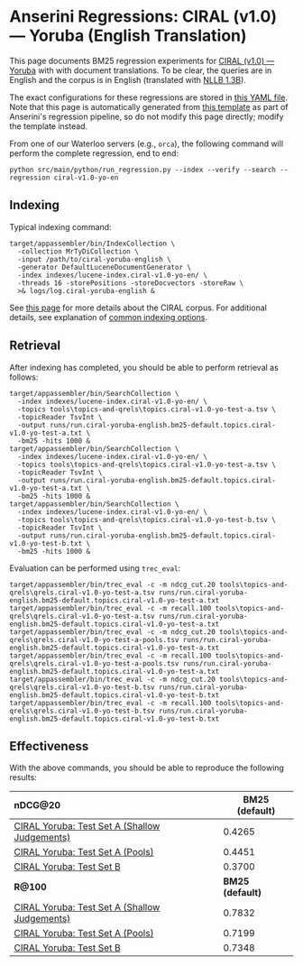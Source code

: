 # Anserini Regressions: CIRAL (v1.0) &mdash; Yoruba (English Translation)

This page documents BM25 regression experiments for [CIRAL (v1.0) &mdash; Yoruba](https://github.com/ciralproject/ciral) with with document translations. To be clear, the queries are in English and the corpus is in English (translated with [NLLB 1.3B](https://huggingface.co/facebook/nllb-200-1.3B)).

The exact configurations for these regressions are stored in [this YAML file](../../src/main/resources/regression/ciral-v1.0-yo-en.yaml).
Note that this page is automatically generated from [this template](../../src/main/resources/docgen/templates/ciral-v1.0-yo-en.template) as part of Anserini's regression pipeline, so do not modify this page directly; modify the template instead.

From one of our Waterloo servers (e.g., `orca`), the following command will perform the complete regression, end to end:

```
python src/main/python/run_regression.py --index --verify --search --regression ciral-v1.0-yo-en
```

## Indexing

Typical indexing command:

```
target/appassembler/bin/IndexCollection \
  -collection MrTyDiCollection \
  -input /path/to/ciral-yoruba-english \
  -generator DefaultLuceneDocumentGenerator \
  -index indexes/lucene-index.ciral-v1.0-yo-en/ \
  -threads 16 -storePositions -storeDocvectors -storeRaw \
  >& logs/log.ciral-yoruba-english &
```

See [this page](https://github.com/ciralproject/ciral) for more details about the CIRAL corpus.
For additional details, see explanation of [common indexing options](../../docs/common-indexing-options.md).

## Retrieval

After indexing has completed, you should be able to perform retrieval as follows:

```
target/appassembler/bin/SearchCollection \
  -index indexes/lucene-index.ciral-v1.0-yo-en/ \
  -topics tools\topics-and-qrels\topics.ciral-v1.0-yo-test-a.tsv \
  -topicReader TsvInt \
  -output runs/run.ciral-yoruba-english.bm25-default.topics.ciral-v1.0-yo-test-a.txt \
  -bm25 -hits 1000 &
target/appassembler/bin/SearchCollection \
  -index indexes/lucene-index.ciral-v1.0-yo-en/ \
  -topics tools\topics-and-qrels\topics.ciral-v1.0-yo-test-a.tsv \
  -topicReader TsvInt \
  -output runs/run.ciral-yoruba-english.bm25-default.topics.ciral-v1.0-yo-test-a.txt \
  -bm25 -hits 1000 &
target/appassembler/bin/SearchCollection \
  -index indexes/lucene-index.ciral-v1.0-yo-en/ \
  -topics tools\topics-and-qrels\topics.ciral-v1.0-yo-test-b.tsv \
  -topicReader TsvInt \
  -output runs/run.ciral-yoruba-english.bm25-default.topics.ciral-v1.0-yo-test-b.txt \
  -bm25 -hits 1000 &
```

Evaluation can be performed using `trec_eval`:

```
target/appassembler/bin/trec_eval -c -m ndcg_cut.20 tools\topics-and-qrels\qrels.ciral-v1.0-yo-test-a.tsv runs/run.ciral-yoruba-english.bm25-default.topics.ciral-v1.0-yo-test-a.txt
target/appassembler/bin/trec_eval -c -m recall.100 tools\topics-and-qrels\qrels.ciral-v1.0-yo-test-a.tsv runs/run.ciral-yoruba-english.bm25-default.topics.ciral-v1.0-yo-test-a.txt
target/appassembler/bin/trec_eval -c -m ndcg_cut.20 tools\topics-and-qrels\qrels.ciral-v1.0-yo-test-a-pools.tsv runs/run.ciral-yoruba-english.bm25-default.topics.ciral-v1.0-yo-test-a.txt
target/appassembler/bin/trec_eval -c -m recall.100 tools\topics-and-qrels\qrels.ciral-v1.0-yo-test-a-pools.tsv runs/run.ciral-yoruba-english.bm25-default.topics.ciral-v1.0-yo-test-a.txt
target/appassembler/bin/trec_eval -c -m ndcg_cut.20 tools\topics-and-qrels\qrels.ciral-v1.0-yo-test-b.tsv runs/run.ciral-yoruba-english.bm25-default.topics.ciral-v1.0-yo-test-b.txt
target/appassembler/bin/trec_eval -c -m recall.100 tools\topics-and-qrels\qrels.ciral-v1.0-yo-test-b.tsv runs/run.ciral-yoruba-english.bm25-default.topics.ciral-v1.0-yo-test-b.txt
```

## Effectiveness

With the above commands, you should be able to reproduce the following results:

| **nDCG@20**                                                                                                  | **BM25 (default)**|
|:-------------------------------------------------------------------------------------------------------------|-----------|
| [CIRAL Yoruba: Test Set A (Shallow Judgements)](https://huggingface.co/datasets/CIRAL/ciral)                 | 0.4265    |
| [CIRAL Yoruba: Test Set A (Pools)](https://huggingface.co/datasets/CIRAL/ciral)                              | 0.4451    |
| [CIRAL Yoruba: Test Set B](https://huggingface.co/datasets/CIRAL/ciral)                                      | 0.3700    |
| **R@100**                                                                                                    | **BM25 (default)**|
| [CIRAL Yoruba: Test Set A (Shallow Judgements)](https://huggingface.co/datasets/CIRAL/ciral)                 | 0.7832    |
| [CIRAL Yoruba: Test Set A (Pools)](https://huggingface.co/datasets/CIRAL/ciral)                              | 0.7199    |
| [CIRAL Yoruba: Test Set B](https://huggingface.co/datasets/CIRAL/ciral)                                      | 0.7348    |
